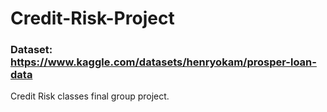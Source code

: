 # Credit-Risk-Project

### Dataset: https://www.kaggle.com/datasets/henryokam/prosper-loan-data

Credit Risk classes final group project.
